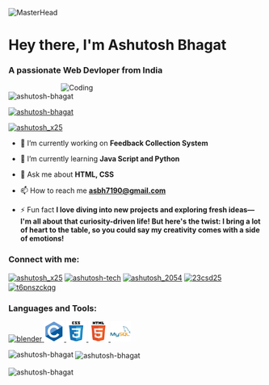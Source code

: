 ![MasterHead](https://media.licdn.com/dms/image/v2/D4D16AQET0pW6C4k_EQ/profile-displaybackgroundimage-shrink_350_1400/profile-displaybackgroundimage-shrink_350_1400/0/1726380257148?e=1735776000&v=beta&t=tNUBPa0NMVO-zSNTDYCO5JPwGOc8tqW1FZZI3spQxWE
)
<h1 align="left">Hey there, I'm Ashutosh Bhagat</h1>
<h3 align="left">A passionate Web Devloper from India</h3>
<img align="right" alt="Coding" width="400" src="https://i.pinimg.com/originals/ed/ec/57/edec57b70e496d6310c0ba533909acb2.gif">

<p align="left"> <img src="https://komarev.com/ghpvc/?username=ashutosh-bhagat&label=Profile%20views&color=0e75b6&style=flat" alt="ashutosh-bhagat" /> </p>

<p align="left"> <a href="https://github.com/ryo-ma/github-profile-trophy"><img src="https://github-profile-trophy.vercel.app/?username=ashutosh-bhagat" alt="ashutosh-bhagat" /></a> </p>

<p align="left"> <a href="https://twitter.com/ashutosh_x25" target="blank"><img src="https://img.shields.io/twitter/follow/ashutosh_x25?logo=twitter&style=for-the-badge" alt="ashutosh_x25" /></a> </p>

- 🔭 I’m currently working on **Feedback Collection System**

- 🌱 I’m currently learning **Java Script and Python**

- 💬 Ask me about **HTML, CSS**

- 📫 How to reach me **asbh7190@gmail.com**

- ⚡ Fun fact **I love diving into new projects and exploring fresh ideas—I'm all about that curiosity-driven life! But here's the twist: I bring a lot of heart to the table, so you could say my creativity comes with a side of emotions!**

<h3 align="left">Connect with me:</h3>
<p align="left">
<a href="https://twitter.com/ashutosh_x25" target="blank"><img align="center" src="https://raw.githubusercontent.com/rahuldkjain/github-profile-readme-generator/master/src/images/icons/Social/twitter.svg" alt="ashutosh_x25" height="30" width="40" /></a>
<a href="https://linkedin.com/in/ashutosh-tech" target="blank"><img align="center" src="https://raw.githubusercontent.com/rahuldkjain/github-profile-readme-generator/master/src/images/icons/Social/linked-in-alt.svg" alt="ashutosh-tech" height="30" width="40" /></a>
<a href="https://instagram.com/ashutosh_2054" target="blank"><img align="center" src="https://raw.githubusercontent.com/rahuldkjain/github-profile-readme-generator/master/src/images/icons/Social/instagram.svg" alt="ashutosh_2054" height="30" width="40" /></a>
<a href="https://www.hackerrank.com/23csd25" target="blank"><img align="center" src="https://raw.githubusercontent.com/rahuldkjain/github-profile-readme-generator/master/src/images/icons/Social/hackerrank.svg" alt="23csd25" height="30" width="40" /></a>
<a href="https://www.leetcode.com/t6pnszckqg" target="blank"><img align="center" src="https://raw.githubusercontent.com/rahuldkjain/github-profile-readme-generator/master/src/images/icons/Social/leet-code.svg" alt="t6pnszckqg" height="30" width="40" /></a>
</p>

<h3 align="left">Languages and Tools:</h3>
<p align="left"> <a href="https://www.blender.org/" target="_blank" rel="noreferrer"> <img src="https://download.blender.org/branding/community/blender_community_badge_white.svg" alt="blender" width="40" height="40"/> </a> <a href="https://www.cprogramming.com/" target="_blank" rel="noreferrer"> <img src="https://raw.githubusercontent.com/devicons/devicon/master/icons/c/c-original.svg" alt="c" width="40" height="40"/> </a> <a href="https://www.w3schools.com/css/" target="_blank" rel="noreferrer"> <img src="https://raw.githubusercontent.com/devicons/devicon/master/icons/css3/css3-original-wordmark.svg" alt="css3" width="40" height="40"/> </a> <a href="https://www.w3.org/html/" target="_blank" rel="noreferrer"> <img src="https://raw.githubusercontent.com/devicons/devicon/master/icons/html5/html5-original-wordmark.svg" alt="html5" width="40" height="40"/> </a> <a href="https://www.mysql.com/" target="_blank" rel="noreferrer"> <img src="https://raw.githubusercontent.com/devicons/devicon/master/icons/mysql/mysql-original-wordmark.svg" alt="mysql" width="40" height="40"/> </a> </p>

<p><img align="left" src="https://github-readme-stats.vercel.app/api/top-langs?username=ashutosh-bhagat&show_icons=true&locale=en&layout=compact" alt="ashutosh-bhagat" /></p>

<p>&nbsp;<img align="center" src="https://github-readme-stats.vercel.app/api?username=ashutosh-bhagat&show_icons=true&locale=en" alt="ashutosh-bhagat" /></p>

<p><img align="center" src="https://github-readme-streak-stats.herokuapp.com/?user=ashutosh-bhagat&" alt="ashutosh-bhagat" /></p>
